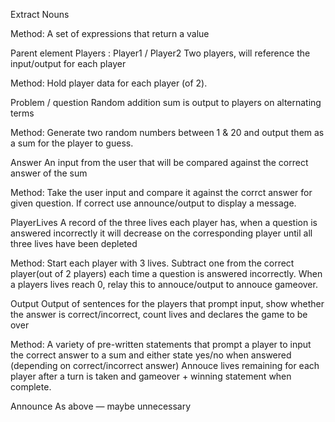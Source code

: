 Extract Nouns

Method: A set of expressions that return a value

Parent element
Players : Player1 / Player2
Two players, will reference the input/output for each player

Method: Hold player data for each player (of 2).


Problem / question
Random addition sum is output to players on alternating terms

Method: Generate two random numbers between 1 & 20 and output them as a sum for the player to guess.


Answer
An input from the user that will be compared against the correct answer of the sum

Method: Take the user input and compare it against the corrct answer for given question. If correct use announce/output to display a message.


PlayerLives
A record of the three lives each player has, when a question is answered incorrectly it will decrease on the corresponding player until all three lives have been depleted

Method: Start each player with 3 lives. Subtract one from the correct player(out of 2 players) each time a question is answered incorrectly. When a players lives reach 0, relay this to annouce/output to annouce gameover.


Output
Output of sentences for the players that prompt input, show whether the answer is correct/incorrect, count lives and declares the game to be over

Method: A variety of pre-written statements that prompt a player to input the correct answer to a sum and either state yes/no when answered (depending on correct/incorrect answer)
Annouce lives remaining for each player after a turn is taken and gameover + winning statement when complete.

Announce
As above — maybe unnecessary

